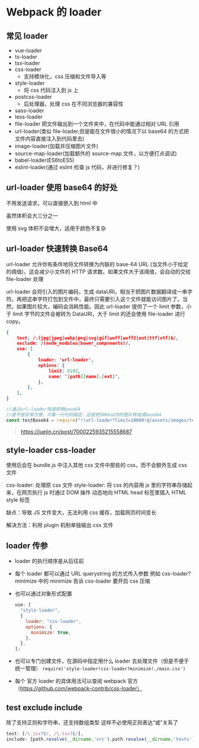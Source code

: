 # Webpack 的 loader

## 常见 loader

- vue-loader
- ts-loader
- tsx-loader
- css-loader
  - 支持模块化，css 压缩和文件导入等
- style-loader
  - 将 css 代码注入到 js 上
- postcss-loader
  - 后处理器，处理 css 在不同浏览器的兼容性
- sass-loader
- less-loader
- file-loader 把文件输出到一个文件夹中，在代码中能通过相对 URL 引用
- url-loader(类似 file-loader,但是能在文件很小的情况下以 base64 的方式把文件内容直接注入到代码里去)
- image-loader(加载并压缩图片文件)
- source-map-loader(加载额外的 source-map 文件，以方便打点调试)
- babel-loader(ES6toES5)
- eslint-loader(通过 eslint 检查 js 代码，并进行修复？)

## url-loader 使用 base64 的好处

不用发送请求，可以直接嵌入到 html 中

虽然体积会大三分之一

使用 svg 体积不会增大，适用于颜色不复杂

## url-loader 快速转换 Base64

url-loader 允许你有条件地将文件转换为内联的 base-64 URL (当文件小于给定的阈值)，这会减少小文件的 HTTP 请求数。如果文件大于该阈值，会自动的交给 file-loader 处理

url-loader 会将引入的图片编码，生成 dataURl。相当于把图片数据翻译成一串字符。再把这串字符打包到文件中，最终只需要引入这个文件就能访问图片了。当然，如果图片较大，编码会消耗性能。因此 url-loader 提供了一个 limit 参数，小于 limit 字节的文件会被转为 DataURl，大于 limit 的还会使用 file-loader 进行 copy。

```json
{
    test: /.(jpg|jpeg|webp|png|svg|gif|woff|woff2|eot|ttf|otf)$/,
    exclude: /(node_modules|bower_components)/,
    use: [
        {
            loader: 'url-loader',
            options: {
                limit: 8192,
                name: '[path][name].[ext]',
            },
        },
    ],
}

```

```js
//通过url-loader快速转换base64
//是不是非常方便，只需一行代码搞定，这是把10kb以内的图片转成成base64
const testBase64 = require("!!url-loader?limit=10000!@/assets/images/test.png");
```

> https://juejin.cn/post/7000225935215558687

## style-loader css-loader

使用后会在 bundle.js 中注入其他 css 文件中那些的 css，而不会额外生成 css 文件

css-loader: 处理原 css 文件
style-loader: 将 css 的内容用 js 里的字符串存储起来，在网页执行 js 时通过 DOM 操作
动态地向 HTML head 标签里插入 HTML style 标签

缺点：导致 JS 文件变大，无法利用 css 缓存，加载网页时间变长

解决方法：利用 plugin 机制单独输出 css 文件

## loader 传参

- loader 的执行顺序是从后往前

- 每个 loader 都可以通过 URL querystring 的方式传入参数
  例如 css-loader?minimize 中的 minimize 告诉 css-loader 要开启 css 压缩

- 也可以通过对象形式配置

  ```js
  use: [
    "style-loader",
    {
      loader: "css-loader",
      options: {
        minimize: true,
      },
    },
  ];
  ```

- 也可以专门创建文件，在源码中指定用什么 loader 去处理文件（但是不便于统一管理）
  `require('style-loader!css-loader?minimize!./main.css')`

- 每个 官方 loader 的具体用法可以查阅 webpack 官方（https://github.com/webpack-contrib/css-loader）

## test exclude include

除了支持正则和字符串，还支持数组类型
这样不必使用正则表达“或”关系了

```js
test: [/\.jsx?$/, /\.tsx?$/],
include: [path.resolve(__dirname,'src'),path.resolve(__dirname,'tests')]

```
